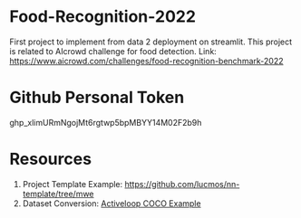 # Food-Recognition-2022
First project to implement from data 2 deployment on streamlit.
This project is related to AIcrowd challenge for food detection.
Link: https://www.aicrowd.com/challenges/food-recognition-benchmark-2022

# Github Personal Token
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

# Resources
1. Project Template Example: https://github.com/lucmos/nn-template/tree/mwe 
2. Dataset Conversion: [Activeloop COCO Example](https://github.com/activeloopai/examples/blob/main/coco/upload_coco.ipynb)
